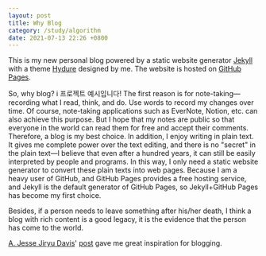 ```yaml
---
layout: post
title: Why Blog
category: /study/algorithm
date: 2021-07-13 22:26 +0800
---
```

This is my new personal blog powered by a static website generator [Jekyll](https://jekyllrb.com/) with a theme [Hydure](https://github.com/zivong/jekyll-theme-hydure) designed by me. The website is hosted on [GitHub Pages](https://pages.github.com/).

So, why blog?
i
프로젝트 예시입니다!
The first reason is for note-taking—recording what I read, think, and do. Use words to record my changes over time. Of course, note-taking applications such as EverNote, Notion, etc. can also achieve this purpose. But I hope that my notes are public so that everyone in the world can read them for free and accept their comments. Therefore, a blog is my best choice. In addition, I enjoy writing in plain text. It gives me complete power over the text editing, and there is no "secret" in the plain text—I believe that even after a hundred years, it can still be easily interpreted by people and programs. In this way, I only need a static website generator to convert these plain texts into web pages. Because I am a heavy user of GitHub, and GitHub Pages provides a free hosting service, and Jekyll is the default generator of GitHub Pages, so Jekyll+GitHub Pages has become my first choice.

Besides, if a person needs to leave something after his/her death, I think a blog with rich content is a good legacy, it is the evidence that the person has come to the world.

[A. Jesse Jiryu Davis](https://emptysqua.re/blog/)' [post](https://emptysqua.re/blog/write-an-excellent-programming-blog/) gave me great inspiration for blogging.

